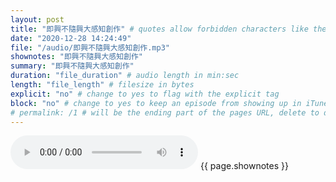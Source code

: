 ```yaml
---
layout: post
title: "即興不隨興大感知創作" # quotes allow forbidden characters like the colon
date: "2020-12-28 14:24:49"
file: "/audio/即興不隨興大感知創作.mp3"
shownotes: "即興不隨興大感知創作"
summary: "即興不隨興大感知創作"
duration: "file_duration" # audio length in min:sec
length: "file_length" # filesize in bytes
explicit: "no" # change to yes to flag with the explicit tag
block: "no" # change to yes to keep an episode from showing up in iTunes
# permalink: /1 # will be the ending part of the pages URL, delete to default to the title
---
```


<audio controls>
<source src="{{site.url}}{{site.baseurl}}{{ page.file }}" type="audio/x-mp3">
Your browser does not support the audio element.
</audio>
{{ page.shownotes }}
